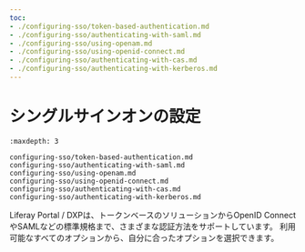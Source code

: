 ```yaml
---
toc:
- ./configuring-sso/token-based-authentication.md
- ./configuring-sso/authenticating-with-saml.md
- ./configuring-sso/using-openam.md
- ./configuring-sso/using-openid-connect.md
- ./configuring-sso/authenticating-with-cas.md
- ./configuring-sso/authenticating-with-kerberos.md
---
```


# シングルサインオンの設定

```{toctree}
:maxdepth: 3

configuring-sso/token-based-authentication.md
configuring-sso/authenticating-with-saml.md
configuring-sso/using-openam.md
configuring-sso/using-openid-connect.md
configuring-sso/authenticating-with-cas.md
configuring-sso/authenticating-with-kerberos.md
```

Liferay Portal / DXPは、トークンベースのソリューションからOpenID ConnectやSAMLなどの標準規格まで、さまざまな認証方法をサポートしています。 利用可能なすべてのオプションから、自分に合ったオプションを選択できます。
